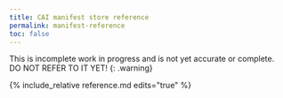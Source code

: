 ```yaml
---
title: CAI manifest store reference
permalink: manifest-reference
toc: false
---
```


This is incomplete work in progress and is not yet accurate or complete. <br/>DO NOT REFER TO IT YET!
{: .warning}


{% include_relative reference.md edits="true" %}
